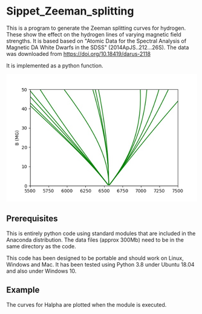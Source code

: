 # Sippet_Zeeman_splitting

This is a program to generate the Zeeman splitting curves for hydrogen.
These show the effect on the hydrogen lines of varying magnetic field
strengths. It is based based on "Atomic Data for the Spectral Analysis of
Magnetic DA White Dwarfs in the SDSS" (2014ApJS..212...26S).
The data was downloaded from  https://doi.org/10.18419/darus-2118

It is implemented as a python function.

![](Example.jpg)

## Prerequisites
This is entirely python code using standard modules that 
are included in the Anaconda distribution. The data files (approx 300Mb) 
need to be in the same directory as the code.
        
This code has been designed to be portable and should work on 
Linux, Windows and Mac. It has been tested using Python 3.8 under 
Ubuntu 18.04 and also under Windows 10.

## Example
The curves for Halpha are plotted when the module is executed. 

    

